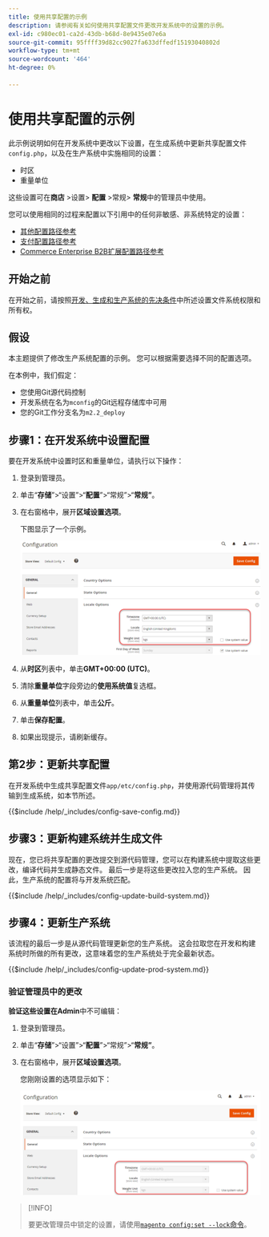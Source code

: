 ```yaml
---
title: 使用共享配置的示例
description: 请参阅有关如何使用共享配置文件更改开发系统中的设置的示例。
exl-id: c980ec01-ca2d-43db-b68d-8e9435e07e6a
source-git-commit: 95ffff39d82cc9027fa633dffedf15193040802d
workflow-type: tm+mt
source-wordcount: '464'
ht-degree: 0%

---
```


# 使用共享配置的示例

此示例说明如何在开发系统中更改以下设置，在生成系统中更新共享配置文件`config.php`，以及在生产系统中实施相同的设置：

- 时区
- 重量单位

这些设置可在&#x200B;**商店** >设置> **配置** >常规> **常规**&#x200B;中的管理员中使用。

您可以使用相同的过程来配置以下引用中的任何非敏感、非系统特定的设置：

- [其他配置路径参考](../reference/config-reference-general.md)
- [支付配置路径参考](../reference/config-reference-payment.md)
- [Commerce Enterprise B2B扩展配置路径参考](../reference/config-reference-b2b.md)

## 开始之前

在开始之前，请按照[开发、生成和生产系统的先决条件](../deployment/prerequisites.md)中所述设置文件系统权限和所有权。

## 假设

本主题提供了修改生产系统配置的示例。 您可以根据需要选择不同的配置选项。

在本例中，我们假定：

- 您使用Git源代码控制
- 开发系统在名为`mconfig`的Git远程存储库中可用
- 您的Git工作分支名为`m2.2_deploy`

## 步骤1：在开发系统中设置配置

要在开发系统中设置时区和重量单位，请执行以下操作：

1. 登录到管理员。
1. 单击“**存储**”>“设置”>“**配置**”>“常规”>“**常规”**。
1. 在右窗格中，展开&#x200B;**区域设置选项**。

   下图显示了一个示例。

   ![在开发系统中设置区域设置选项](../../assets/configuration/split-deploy-set-locale.png)

1. 从&#x200B;**时区**&#x200B;列表中，单击&#x200B;**GMT+00:00 (UTC)**。
1. 清除&#x200B;**重量单位**&#x200B;字段旁边的&#x200B;**使用系统值**&#x200B;复选框。
1. 从&#x200B;**重量单位**&#x200B;列表中，单击&#x200B;**公斤**。
1. 单击&#x200B;**保存配置**。
1. 如果出现提示，请刷新缓存。

## 第2步：更新共享配置

在开发系统中生成共享配置文件`app/etc/config.php`，并使用源代码管理将其传输到生成系统，如本节所述。

{{$include /help/_includes/config-save-config.md}}

## 步骤3：更新构建系统并生成文件

现在，您已将共享配置的更改提交到源代码管理，您可以在构建系统中提取这些更改，编译代码并生成静态文件。 最后一步是将这些更改拉入您的生产系统。 因此，生产系统的配置将与开发系统匹配。

{{$include /help/_includes/config-update-build-system.md}}

## 步骤4：更新生产系统

该流程的最后一步是从源代码管理更新您的生产系统。 这会拉取您在开发和构建系统时所做的所有更改，这意味着您的生产系统处于完全最新状态。

{{$include /help/_includes/config-update-prod-system.md}}

### 验证管理员中的更改

**验证这些设置在Admin**&#x200B;中不可编辑：

1. 登录到管理员。
1. 单击“**存储**”>“设置”>“**配置**”>“常规”>“**常规”**。
1. 在右窗格中，展开&#x200B;**区域设置选项**。

   您刚刚设置的选项显示如下：

   ![配置选项在管理员中不可编辑](../../assets/configuration/split-deploy-not-editable.png)

>[!INFO]
>
>要更改管理员中锁定的设置，请使用[`magento config:set --lock`命令](../cli/set-configuration-values.md)。
